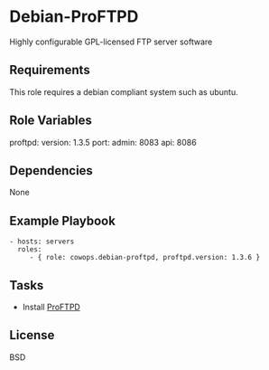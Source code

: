 Debian-ProFTPD
===============

Highly configurable GPL-licensed FTP server software

Requirements
------------

This role requires a debian compliant system such as ubuntu.

Role Variables
--------------

proftpd:
  version: 1.3.5
  port:
    admin: 8083
    api: 8086

Dependencies
------------

None

Example Playbook
----------------

    - hosts: servers
      roles:
         - { role: cowops.debian-proftpd, proftpd.version: 1.3.6 }

Tasks
-----

  - Install [ProFTPD](http://www.proftpd.org/)

License
-------

BSD
